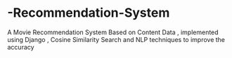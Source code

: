 # -Recommendation-System
A Movie Recommendation System Based on Content Data , implemented using Django , Cosine Similarity Search and NLP techniques to improve the accuracy
